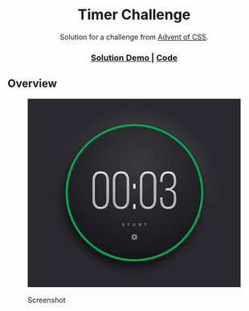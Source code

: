 <h1 align="center">Timer Challenge</h1>

<div align="center">
   Solution for a challenge from  <a href="https://www.adventofcss.com/" target="_blank">Advent of CSS</a>.
</div>

<div align="center">
  <h3>
    <a href="https://donsuhr.github.io/kata/advent_2021/01_pomodoro-timer/">
      Solution Demo
    </a>
    <span> | </span>
    <a href="https://github.com/donsuhr/kata/tree/main/src/advent_2021/01_pomodoro-timer">
      Code
    </a>
    <span>
  </h3>
</div>

## Overview

<figure>

![mobile web screenshot](https://raw.githubusercontent.com/donsuhr/kata/main/src/advent_2021/01_pomodoro-timer/src/images/screenShot.png)

<figcaption>Screenshot</figcaption>
</figure>

